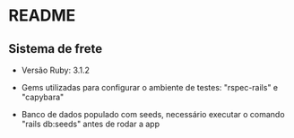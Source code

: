 # README

## Sistema de frete

* Versão Ruby: 3.1.2

* Gems utilizadas para configurar o ambiente de testes: "rspec-rails" e "capybara"
 
* Banco de dados populado com seeds, necessário executar o comando "rails db:seeds" antes de rodar a app